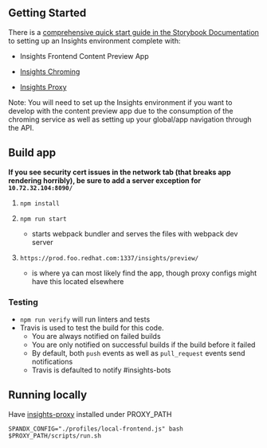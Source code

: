 ## Getting Started

There is a [comprehensive quick start guide in the Storybook Documentation](https://github.com/RedHatInsights/insights-frontend-storybook/blob/master/src/docs/welcome/quickStart/DOC.md) to setting up an Insights environment complete with:

- Insights Frontend Content Preview App

- [Insights Chroming](https://github.com/RedHatInsights/insights-chrome)
- [Insights Proxy](https://github.com/RedHatInsights/insights-proxy)

Note: You will need to set up the Insights environment if you want to develop with the content preview app due to the consumption of the chroming service as well as setting up your global/app navigation through the API.

## Build app

**If you see security cert issues in the network tab (that breaks app rendering horribly), be sure to add a server exception for `10.72.32.104:8090/`**

1. ```npm install```

2. ```npm run start```
    - starts webpack bundler and serves the files with webpack dev server

3. ```https://prod.foo.redhat.com:1337/insights/preview/```
    - is where ya can most likely find the app, though proxy configs might have this located elsewhere
    
### Testing

- `npm run verify` will run linters and tests
- Travis is used to test the build for this code.
  - You are always notified on failed builds
  - You are only notified on successful builds if the build before it failed
  - By default, both `push` events as well as `pull_request` events send notifications
  - Travis is defaulted to notify #insights-bots

## Running locally
Have [insights-proxy](https://github.com/RedHatInsights/insights-proxy) installed under PROXY_PATH

```shell
SPANDX_CONFIG="./profiles/local-frontend.js" bash $PROXY_PATH/scripts/run.sh
